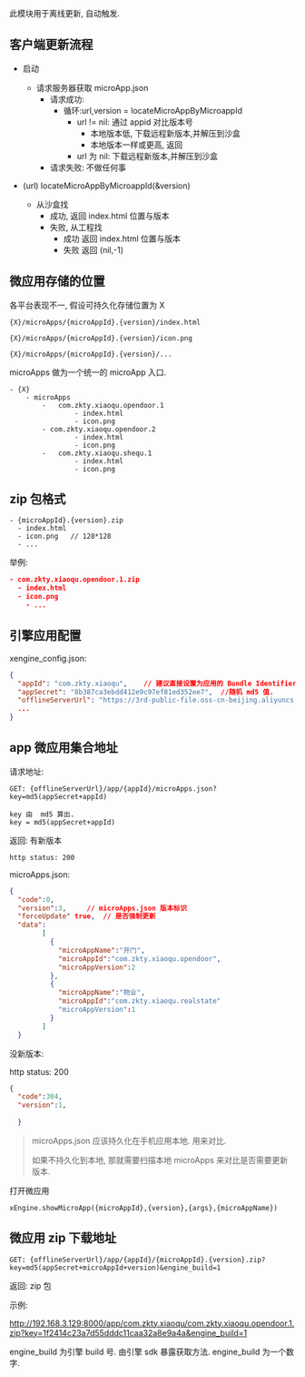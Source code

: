 
此模块用于离线更新, 自动触发.

## 客户端更新流程

 - 启动
   - 请求服务器获取 microApp.json
     - 请求成功:
       - 循环:url,version = locateMicroAppByMicroappId
         - url != nil: 通过 appid 对比版本号
           - 本地版本低, 下载远程新版本,并解压到沙盒
           - 本地版本一样或更高, 返回
         - url 为 nil: 下载远程新版本,并解压到沙盒
     - 请求失败: 不做任何事



 - (url) locateMicroAppByMicroappId(&version)
   - 从沙盒找
     - 成功, 返回 index.html 位置与版本
     - 失败, 从工程找
       - 成功 返回 index.html 位置与版本
       - 失败 返回 (nil,-1)



## 微应用存储的位置

各平台表现不一, 假设可持久化存储位置为 X

```
{X}/microApps/{microAppId}.{version}/index.html

{X}/microApps/{microAppId}.{version}/icon.png

{X}/microApps/{microAppId}.{version}/...
```



microApps 做为一个统一的 microApp 入口.

```
- {X}
	- microApps
		-	com.zkty.xiaoqu.opendoor.1
				- index.html
				- icon.png
		- com.zkty.xiaoqu.opendoor.2
				- index.html
				- icon.png
		-	com.zkty.xiaoqu.shequ.1
				- index.html
				- icon.png
```







## zip 包格式

```
- {microAppId}.{version}.zip
  - index.html
  - icon.png   // 128*128
  - ...
```

举例:

``` json
- com.zkty.xiaoqu.opendoor.1.zip
  - index.html
  - icon.png
	- ...
```



## 引擎应用配置

xengine_config.json:

``` json
{
  "appId": "com.zkty.xiaoqu",    // 建议直接设置为应用的 Bundle Identifier
  "appSecret": "8b387ca3ebdd412e9c97ef81ed352ee7",  //随机 md5 值.
  "offlineServerUrl": "https://3rd-public-file.oss-cn-beijing.aliyuncs.com"  //服务器地址,
  ...
}
```

 

## app 微应用集合地址

请求地址:

```
GET: {offlineServerUrl}/app/{appId}/microApps.json?key=md5(appSecret+appId)
```



```
key 由  md5 算出. 
key = md5(appSecret+appId)
```

返回: 有新版本

```
http status: 200
```

microApps.json:

``` json
{
  "code":0,
  "version":3,     // microApps.json 版本标识
  "forceUpdate" true,  // 是否强制更新
  "data":
        [
          {
            "microAppName":"开门",
            "microAppId":"com.zkty.xiaoqu.opendoor",
            "microAppVersion":2
          },
          {
            "microAppName":"物业",
            "microAppId":"com.zkty.xiaoqu.realstate"
            "microAppVersion":1
          }
        ]
  }
```



没新版本:

http status: 200

``` json
{
  "code":304,
  "version":1,
 
  }
```

 

> microApps.json 应该持久化在手机应用本地. 用来对比. 
>
> 如果不持久化到本地, 那就需要扫描本地 microApps 来对比是否需要更新版本.



打开微应用

```
xEngine.showMicroApp({microAppId},{version},{args},{microAppName})
```



## 微应用 zip 下载地址

```
GET: {offlineServerUrl}/app/{appId}/{microAppId}.{version}.zip?key=md5(appSecret+microAppId+version)&engine_build=1

```

返回: zip 包

示例:

http://192.168.3.129:8000/app/com.zkty.xiaoqu/com.zkty.xiaoqu.opendoor.1.zip?key=1f2414c23a7d55dddc11caa32a8e9a4a&engine_build=1

 

engine_build 为引擎 build 号. 由引擎 sdk 暴露获取方法. engine_build 为一个数字.



